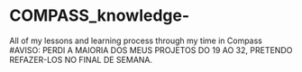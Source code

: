 # COMPASS_knowledge-
All of my lessons and learning process through my time in Compass
#AVISO: PERDI A MAIORIA DOS MEUS PROJETOS DO 19 AO 32, PRETENDO REFAZER-LOS NO FINAL DE SEMANA.

